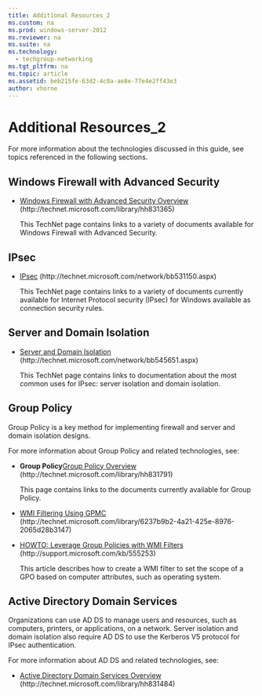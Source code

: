 ```yaml
---
title: Additional Resources_2
ms.custom: na
ms.prod: windows-server-2012
ms.reviewer: na
ms.suite: na
ms.technology: 
  - techgroup-networking
ms.tgt_pltfrm: na
ms.topic: article
ms.assetid: beb215fe-63d2-4c8a-ae8e-77e4e2ff43e3
author: vhorne
---
```

# Additional Resources_2
For more information about the technologies discussed in this guide, see topics referenced in the following sections.  
  
## Windows Firewall with Advanced Security  
  
-   [Windows Firewall with Advanced Security Overview](http://technet.microsoft.com/library/hh831365) \(http:\/\/technet.microsoft.com\/library\/hh831365\)  
  
    This TechNet page contains links to a variety of documents available for Windows Firewall with Advanced Security.  
  
## IPsec  
  
-   [IPsec](http://technet.microsoft.com/network/bb531150.aspx) \(http:\/\/technet.microsoft.com\/network\/bb531150.aspx\)  
  
    This TechNet page contains links to a variety of documents currently available for Internet Protocol security \(IPsec\) for Windows available as connection security rules.  
  
## Server and Domain Isolation  
  
-   [Server and Domain Isolation](http://technet.microsoft.com/network/bb545651.aspx) \(http:\/\/technet.microsoft.com\/network\/bb545651.aspx\)  
  
    This TechNet page contains links to documentation about the most common uses for IPsec: server isolation and domain isolation.  
  
## Group Policy  
Group Policy is a key method for implementing firewall and server and domain isolation designs.  
  
For more information about Group Policy and related technologies, see:  
  
-   **Group Policy**[Group Policy Overview](http://technet.microsoft.com/library/hh831791) \(http:\/\/technet.microsoft.com\/library\/hh831791\)  
  
    This page contains links to the documents currently available for Group Policy.  
  
-   [WMI Filtering Using GPMC](http://technet.microsoft.com/library/6237b9b2-4a21-425e-8976-2065d28b3147) \(http:\/\/technet.microsoft.com\/library\/6237b9b2\-4a21\-425e\-8976\-2065d28b3147\)  
  
-   [HOWTO: Leverage Group Policies with WMI Filters](http://support.microsoft.com/kb/555253) \(http:\/\/support.microsoft.com\/kb\/555253\)  
  
    This article describes how to create a WMI filter to set the scope of a GPO based on computer attributes, such as operating system.  
  
## Active Directory Domain Services  
Organizations can use AD DS to manage users and resources, such as computers, printers, or applications, on a network. Server isolation and domain isolation also require AD DS to use the Kerberos V5 protocol for IPsec authentication.  
  
For more information about AD DS and related technologies, see:  
  
-   [Active Directory Domain Services Overview](http://technet.microsoft.com/library/hh831484) \(http:\/\/technet.microsoft.com\/library\/hh831484\)  
  
